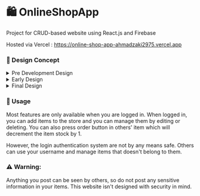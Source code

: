 # 🛍 OnlineShopApp

Project for CRUD-based website using React.js and Firebase

Hosted via Vercel : https://online-shop-app-ahmadzaki2975.vercel.app

### 🎨 Design Concept

<!-- [Figma](https://www.figma.com/file/Ru7BVma2ppLm6C4Ww9t30V/Post-Test-Zaki?node-id=2%3A64) -->

<details>
<summary>Pre Development Design</summary>
<p align="center">
  <a href="https://www.figma.com/file/  Ru7BVma2ppLm6C4Ww9t30V/Post-Test-Zaki?  node-id=2%3A64">Figma</a>
</p>
<pre align="center">
  <img src="https://user-images.githubusercontent.com/87590846/163896811-6c2c3d1d-53c9-4f36-a694-40e0e153b59e.png">
  <img src="https://user-images.githubusercontent.com/87590846/163896847-091795d3-d328-4017-8721-a0aeff13968b.png">
</pre>
</details>

<details>
<summary>Early Design</summary>
<pre align="center">
  <img src="https://user-images.githubusercontent.com/87590846/163899807-09d213dd-ce0e-4a6d-815e-ee9357a69f54.png">
  <img src="https://user-images.githubusercontent.com/87590846/163899894-93c3bbd0-6672-423f-83cf-c25247d7d046.png">
  <img src="https://user-images.githubusercontent.com/87590846/163900415-6070a443-b259-4f2d-bb80-145fe459533e.png">
</pre>
</details>

<details>
  <summary>Final Design</summary>
  <pre align="center">
    <img src="https://user-images.githubusercontent.com/87590846/165892443-81a4e887-15d4-45aa-a1f5-f540501cc823.png">
    <img src="https://user-images.githubusercontent.com/87590846/165893497-fbb9b0f2-14b7-4bcf-81e1-c0ae8869a9ff.png">
    <img src="https://user-images.githubusercontent.com/87590846/165893584-a6fde4ff-5b4d-42ef-9cb9-303a2436b3c8.png">
    <img src="https://user-images.githubusercontent.com/87590846/165893774-7a1e66d4-e949-4e4c-a52e-0bce8ac2e67c.png">
    <img src="https://user-images.githubusercontent.com/87590846/165893225-bbc6ed58-02db-4445-a3ae-ae64be3a22ec.png">
    <img src="https://user-images.githubusercontent.com/87590846/165893853-fe0f8ea7-f1a8-40dc-9d02-8ead42f47e56.png">
  </pre>
</details>

### 📖 Usage

Most features are only available when you are logged in. When logged in, you can add items to the store and you can manage them by editing or deleting. You can also press order button in others' item which will decrement the item stock by 1.

However, the login authentication system are not by any means safe. Others can use your username and manage items that doesn't belong to them.

### ⚠ Warning:
Anything you post can be seen by others, so do not post any sensitive information in your items. This website isn't designed with security in mind.
